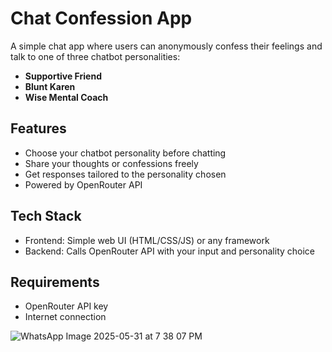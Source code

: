 # Chat Confession App

A simple chat app where users can anonymously confess their feelings and talk to one of three chatbot personalities:

- **Supportive Friend**  
- **Blunt Karen**  
- **Wise Mental Coach**

## Features

- Choose your chatbot personality before chatting  
- Share your thoughts or confessions freely  
- Get responses tailored to the personality chosen  
- Powered by OpenRouter API

## Tech Stack

- Frontend: Simple web UI (HTML/CSS/JS) or any framework  
- Backend: Calls OpenRouter API with your input and personality choice  

## Requirements

- OpenRouter API key  
- Internet connection

![WhatsApp Image 2025-05-31 at 7 38 07 PM](https://github.com/user-attachments/assets/71f3405e-6e1f-4348-af90-18971b4215ad)
